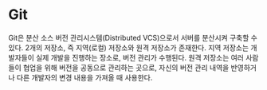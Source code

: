 # Git
Git은 분산 소스 버전 관리시스템(Distributed VCS)으로서 서버를 분산시켜 구축할 수 있다.
2개의 저장소, 즉 지역(로컬) 저장소와 원격 저장소가 존재한다.
지역 저장소는 개발자들이 실제 개발을 진행하는 장소로, 버전 관리가 수행된다.
원격 저장소는 여러 사람들이 협업을 위해 버전을 공동으로 관리하는 곳으로, 자신의 버전 관리 내역을 반영하거나 다른 개발자의 변경 내용을 가져올 때 사용한다.

